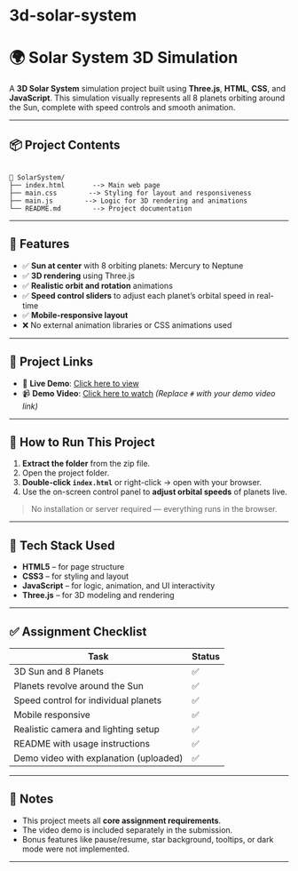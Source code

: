 # 3d-solar-system

# 🌍 Solar System 3D Simulation

A **3D Solar System** simulation project built using **Three.js**, **HTML**, **CSS**, and **JavaScript**. This simulation visually represents all 8 planets orbiting around the Sun, complete with speed controls and smooth animation.

---

## 📦 Project Contents

```

📁 SolarSystem/
├── index.html       --> Main web page
├── main.css        --> Styling for layout and responsiveness
├── main.js        --> Logic for 3D rendering and animations
└── README.md        --> Project documentation

```

---

## 🌟 Features

- ✅ **Sun at center** with 8 orbiting planets: Mercury to Neptune
- ✅ **3D rendering** using Three.js
- ✅ **Realistic orbit and rotation** animations
- ✅ **Speed control sliders** to adjust each planet’s orbital speed in real-time
- ✅ **Mobile-responsive layout**
- ❌ No external animation libraries or CSS animations used

---
## 🔗 Project Links

- 🔴 **Live Demo**: [Click here to view](https://3d-solar-systen-app.netlify.app/) 
- 📹 **Demo Video**: [Click here to watch](#) *(Replace `#` with your demo video link)*
---

## 🧪 How to Run This Project

1. **Extract the folder** from the zip file.
2. Open the project folder.
3. **Double-click `index.html`** or right-click → open with your browser.
4. Use the on-screen control panel to **adjust orbital speeds** of planets live.

> No installation or server required — everything runs in the browser.

---

## 🧰 Tech Stack Used

- **HTML5** – for page structure
- **CSS3** – for styling and layout
- **JavaScript** – for logic, animation, and UI interactivity
- **Three.js** – for 3D modeling and rendering

---

## ✅ Assignment Checklist

| Task                                     | Status |
|------------------------------------------|--------|
| 3D Sun and 8 Planets                     | ✅     |
| Planets revolve around the Sun          | ✅     |
| Speed control for individual planets     | ✅     |
| Mobile responsive                        | ✅     |
| Realistic camera and lighting setup      | ✅     |
| README with usage instructions           | ✅     |
| Demo video with explanation (uploaded)   | ✅     |

---

## 📝 Notes

- This project meets all **core assignment requirements**.
- The video demo is included separately in the submission.
- Bonus features like pause/resume, star background, tooltips, or dark mode were not implemented.

---
